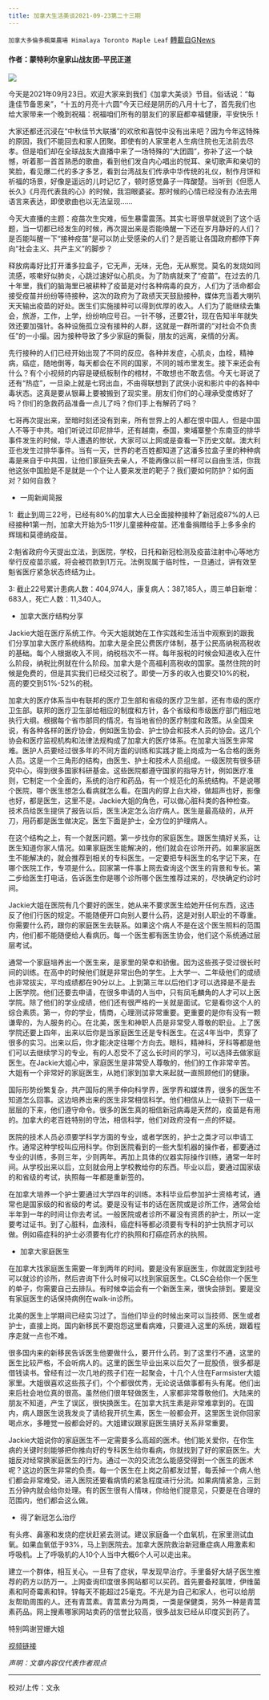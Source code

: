 ```yaml
---
title: 加拿大生活美谈2021-09-23第二十三期
---
```

`加拿大多倫多楓葉農場 Himalaya Toronto Maple Leaf` [轉載自GNews](https://gnews.org/zh-hans/1556667/)

#### 作者：蒙特利尔皇家山战友团–平民正道



![](https://assets.gnews.org/wp-content/uploads/2021/09/image-383.png)

今天是2021年09月23日。欢迎大家来到我们《加拿大美谈》节目。俗话说：“每逢佳节备思亲”，“十五的月亮十六圆”今天已经是阴历的八月十七了，首先我们也给大家带来一个晚到祝福：祝福咱们所有的朋友们的家庭都幸福健康，平安快乐！

大家还都还沉浸在“中秋佳节大联播”的欢欣和喜悦中没有出来吧？因为今年这特殊的原因，我们不能回去和家人团聚。即使有的人家里老人生病住院也无法前去尽孝。但是咱们却在全球战友大直播中来了一场特殊的“大团圆”，弥补了这一个缺憾，听着那一首首熟悉的歌曲，看到他们发自内心唱出的悦耳、亲切歌声和亲切的笑脸，看见爆二代的多才多艺，看到台湾战友们传承中华传统的礼仪，制作月饼和祈福的场景，好像是遥远的儿时记忆了，顿时感觉鼻子一阵酸楚。当听到《但愿人长久》《月亮代表我的心》的时候，我泪眼婆娑。那时候的心情已经没有办法去用语言来表达，即使歌曲也以无法呈现……

今天大直播的主题：疫苗次生灾难，恒生暴雷震荡。其实七哥很早就说到了这个话题，当一切都已经发生的时候，再次提出来是否能唤醒一下还在岁月静好的人们？是否能叫醒一下“接种疫苗”是可以防止受感染的人们？是否能让各国政府都停下奔向“社会主义、共产主义”的脚步？

释放病毒好比打开潘多拉盒子，它无声，无味，无色，无从察觉。莫名的发烧如同流感，咳嗽好似肺炎，心跳过速好似心肌炎。为了防病就来了“疫苗”。在过去的几十年里，我们的脑海里已被耕种了疫苗是对付各种病毒的良方，人们为了活命都会接受疫苗并纷纷等待接种，这次的政府为了政绩天天鼓励接种，媒体充当着大喇叭天天输出疫苗的好处。医生们实施接种可以得到优厚的收入。人们为了能继续去集会，旅游，工作，上学，纷纷响应号召。一针不够，还要2针，现在告知半年就失效还要加强针。各种设施孤立没有接种的人群，这就是一群所谓的“对社会不负责任”的一小撮。因为接种导致了多少家庭的撕裂，朋友的远离，亲情的分离。

先行接种的人们已经开始出现了不同的反应。各种并发症，心肌炎，血栓，精神病，癌症，随地倒等，每天都会在不同的国家，不同的城市里发生。接下来还会有什么？有个小视频的内容是硬纸板制作的棺材，不敢想也不敢去信。今天七哥说了还有“热症”，一旦染上就是七窍出血，不由得联想到了武侠小说和影片中的各种中毒状态。这真是要从银幕上要被搬到了现实里。朋友们你们的心理承受度练好了吗？你们的急救药品准备一点儿了吗？你们手上有解药了吗？

七哥再次提出来，至暗时刻还没有到来，所有世界上的人都在恨中国人，但是中国人不等于中共。咱们听说过印尼排华，还有越南，泰国，柬埔寨整个东南亚的排华事件发生的时候，华人遭遇的惨状，大家可以上网或是查看一下历史文献。澳大利亚也发生过排华事件。当有一天，世界的老百姓都知道了这潘多拉盒子里的种种病毒是来自于中共国，让他们家庭失去亲人，不能再像以前一样可以自由生活，你我他这张中国脸是不是就是一个个让人要来发泄的靶子？我们要如何防护？如何面对？如何自救？

- 一周新闻简报


1:  截止到周三22号，已经有80%的加拿大人已全面接种接种了新冠疫87%的人已经接种1第一剂，加拿大开始为5-11岁儿童接种疫苗。还准备捐赠给手上多多余的辉瑞和莫德纳疫苗。

2:魁省政府今天提出立法，到医院，学校，日托和新冠检测及疫苗注射中心等地方举行反疫苗示威，将会被罚款到1万元。法例现属于临时性，一旦通过，讲有效至魁省医疗紧急状态终结为止。

3: 截止22号累计患病人数：404,974人，康复病人：387,185人，周三单日新增：683人，死亡人数：11,340人。

- 加拿大医疗结构分享


Jackie大姐在医疗系统工作。今天大姐就她在工作实践和生活当中观察到的跟我们分享加拿大医疗系统结构。加拿大是全民公费医疗体制，基于公民高纳税高税收的基础。每个人根据收入不同，纳税档次不一样。每年报税的时候会知道收入在什么阶段，纳税比例就在什么阶段。加拿大是个高福利高税收的国家。虽然住院的时候是免费的，但是其实我们已经交过税了。即使一万多的收入也要交10%的税，高的要交到51%-52%的税。

加拿大的医疗体系当中有联邦的医疗卫生部和省级的医疗卫生部，还有市级的医疗卫生部。联邦的医疗卫生部给相应的制度和方针，各个省级和市级医疗部门相应地执行大纲。根据每个省市部同的情况，有当地省份的医疗制度和政策。从全国来说，有各种各样的医疗协会，例如医生协会、护士协会和技术人员的协会。这几个协会和医疗监视机构和法律法规构成了加拿大的医疗体系。在加拿大当医生非常难。医护人员要经过很多年的不同方面的训练和实践才能上岗成为一名合格的医务人员。这是一个三角形的结构，由医生、护士和技术人员组成。一级医院有很多研究中心，得到很多国家科研基金。这些医院都遵守国家的指导方针，例如医疗准则，它制定一个全面的，系统的治疗和药品，有一个规范化的系统结构。不是说哪个医院，哪个医生想怎么看病就怎么看。在国内的穿上白大褂，做超声也好，影像也好，都是医生，这里不是。Jackie大姐的角色，可以做心脏科类的各种检查。技术员给医生提供了报告以后，医生决定怎么治疗病人。医生是最高级的，从开刀，用药都是医生做决定。医生下面是护士，全方位的护理病人。

在这个结构之上，有一个就医问题。第一步找你的家庭医生。跟医生搞好关系，让医生知道你家人情况。如果家庭医生能解决的，他们就会在诊所开药。如果家庭医生不能解决的，就会推荐到相关的专科医生。一定要把专科医生的名字记下来，在哪个医院工作，专项是什么。回家第一件事上网去查询这个医生的背景和专长。第二步给医生打电话，告诉医生你是哪个诊所哪个医生推荐过来的，尽快确定约诊时间。

Jackie大姐在医院有几个要好的医生，她从来不要求医生给她开任何东西，这违反了他们行医的规定。不能随便开口向别人要什么药，这是对别人职业的不尊重。你需要什么药，跟你的家庭医生去联系。如果这个病人不是在这个医生照料的范围内，他们都不能随便给人看病历。每一个医生都有医生协会，他们这个系统通过层层考试。

通常一个家庭培养出一个医生来，是家里的荣幸和骄傲。因为这些孩子受过很长时间的训练。在高中的时候他们就是非常出色的学生。上大学一、二年级他们的成绩也非常拔尖，平均成绩都在90分以上。上到第三年以后他们才可以选择是不是去上医学院。他们还要去申请，在很多申请的人当中，只有凤毛麟角的人才可以上医学院。除了他们的学业成绩，他们还有很严格的一关就是面试。它是看你这个人的综合素质。第一，你的学业，情商，心理测试非常重要。更重要的是你有没有一颗谦卑的，为人服务的心。在北美，医生和神职人员是非常受人尊敬的职业。上了医学院还要上四年，出来以后你是当家庭医生还是专科医生。在这4年当中，贯穿了很多的实习。出来以后，你才能决定往哪个方向去。眼科，精神科，牙科等都是他们可以去继续学习的专业。有的人忍受不了这么长时间的学习，可以选择去做家庭医生。在Jackie大姐心中，家庭医生是非常受人尊敬的，他们的工作非常辛苦。大姐有一个非常好的家庭医生，从她们家到加拿大来起就一直照顾他们的健康。

国际形势纷繁复杂，共产国际的黑手伸向科学界，医学界和媒体界，很多的医生不知道怎么回事。这边培养出来的医生非常相信科学。他们相信从上一级到下一级一层层的下来，他们遵守命令。很多的医生真的相信新冠病毒是天然的，疫苗是有用的。加拿大的老百姓特别的守法，相信科学，他们对政府没有一点的怀疑。

医院的技术人员必须要学科学方面的专业，或者学医的，护士之类才可以申请工作。通常这种学校叫应用科学。你到医院看到的一些大型机器的操作者，都要通过专业的训练，多则三年，少则两年。再加上具体的仪器实际操作训练，通常一年时间。从学校出来以后，立刻就会用上学校教给你的东西。毕业以后，要通过国家级的和省级的考试，执照每一年都是重新签的。

在加拿大培养一个护士要通过大学四年的训练。本科毕业后参加护士资格考试，通常也是国家级的和省级的考试。要是没有证书的话在医院或是诊所工作，通常会给半年到一年的时间让你去考试。一般医院或者诊所不雇没有资质的护士，所以一定要考过证书。到了心脏科，血液科，癌症科等都必须要有专科的护士执照才可以做。例如癌症科的护士必须要有化疗的执照和打癌症药水的执照。

- 加拿大家庭医生


在加拿大找家庭医生需要一年到两年的时间。要是没有家庭医生，你就固定到挂号可以就诊的诊所，然后咨询下什么时候可以找到家庭医生。CLSC会给你一个医生的单子，你需要自己去排队。有时候幸运会有一个新医生来，很快会排到。要是没有家庭医生的话保持病例在walk-in诊所。

北美的医生上学期间已经实习过了。当他们毕业的时候出来可以当技师、医生或者护士，直接上岗。国内新移民不要抱怨这里看病难，只要进入这里的系统，跟着程序走就一点也不难。

很多国内来的新移民告诉医生他要做什么，要开什么药。到了这里行不通，这里的医生比较严格，不会听病人的。这里的医生毕业出来以后欠了一屁股债，很多都是借钱读书。曾经有过一次几地的孩子们在一起聚会，十几个人住在Farmsister大姐家里。大姐很喜欢这些孩子们，个个都很优秀，无论说话做事都有头有尾。他们出来后社会地位真的很高。虽然他们很年轻做医生，人家都非常尊敬他们。大陆来的朋友不知道，产生了误区，很快换医生。在加拿大抗生素是非常难拿到的。在国内，病人跟医生说我发炎了请给我开抗生素，医生一般都会开。这里医生说你回家喝点水，多睡觉一般都会好的。大姐建议跟家庭医生搞好关系非常重要。

Jackie大姐说你的家庭医生不一定需要多么高超的医术。他们能关爱你，在你生病的关键时刻能够把你推向好的专科医生给你看病，你就找到了好的家庭医生。大姐反对经常换家庭医生的行为。通过一次的交流怎么能感受得到一个医生的医术呢？这边的医生非常的负责。每一个医生在上岗之前都发过誓，每丢掉一个病人他们都会非常难受。进入医院还要看病情的紧急程度进行分流。如果病情紧急，三到五分钟内就会给你处理。有的医生很有人情味，你给他们提意见，只要是在合理的范围内，他们都会这么做。

- 得了新冠怎么治疗


有头疼、鼻塞和发烧的症状赶紧去测试。建议家庭备一个血氧机，在家里测试血氧。如果血氧低于93%，马上到医院去。加拿大医院救治新冠重症病人用激素和呼吸机。上了呼吸机的人10个人当中大概6个人可以走出来。

建立一个群体，相互关心。一旦有了症状，早发现早治疗。手里备好大胡子医生推荐的药方以防万一。上网查询印度很多网站都可以买药。首先要备羟氯喹，伊维菌素和阿奇霉素和锌。锌每天不能超过25毫克。不光是为自己和家人，也可以给朋友帮助周围的人。还有青蒿素。青蒿素分为两类，一类是保健类，另外一种是青蒿素药品。网上搜素哪家网站卖药的信誉比较高，很多战友已经从印度买到药了。

特别鸣谢翌姗大姐

[视频链接](https://www.gtv.org/video/id=614d076642a8af3151a426a4)

*声明：文章内容仅代表作者观点*

* * *

校对/上传：文永
